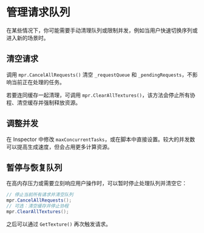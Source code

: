 # 管理请求队列 

在某些情况下，你可能需要手动清理队列或限制并发，例如当用户快速切换序列或进入新的场景时。

## 清空请求

调用 `mpr.CancelAllRequests()` 清空 `_requestQueue` 和 `_pendingRequests`，不影响当前正在处理的任务。

若要连同缓存一起清理，可调用 `mpr.ClearAllTextures()`，该方法会停止所有协程、清空缓存并强制释放资源。

## 调整并发

在 Inspector 中修改 `maxConcurrentTasks`，或在脚本中直接设置。较大的并发数可以提高生成速度，但会占用更多计算资源。

## 暂停与恢复队列

在高内存压力或需要立刻响应用户操作时，可以暂时停止处理队列并清空它：

```csharp
// 停止当前所有请求并清空队列
mpr.CancelAllRequests();
// 可选：清空缓存并停止协程
mpr.ClearAllTextures();
```

之后可以通过 `GetTexture()` 再次触发请求。
